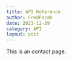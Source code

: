 ```yaml
---
title: API Reference
author: FredFarah
date: 2023-11-29
category: API
layout: post
---
```


This is an contact page.

